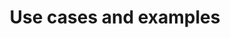 ---
sidebar_label: 'Use cases and examples for managing Deployments as code'
title: 'Use cases and examples'
id: deployments-as-code-examples
description: View example workflows and templates for managing Deployments as code.
---